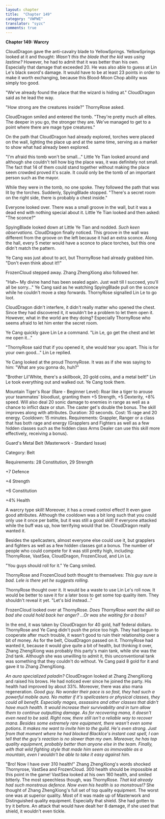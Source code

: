 ```yaml
---
layout: chapter
title:  "Chapter 149"
category: "VWPWE"
translator: "syzc"
comments: true
---
```


**Chapter 149: Warcry**

CloudDragon gave the anti-cavalry blade to YellowSprings. YellowSprings looked at it and thought: *Wasn't this the blade that the kid was using lastime?* However, he had to admit that it was better than his own. Especially that damage that exceeded 20. He was also able to guess at Lin Le's black sword's damage. It would have to be at least 23 points in order to make it worth exchanging, because this Blood-Moon Chop ability was simply too good.

"We've already found the place that the wizard is hiding at." CloudDragon said as he lead the way.

"How strong are the creatures inside?" ThornyRose asked.

CloudDragon smiled and entered the tomb. "They're pretty much all elites. The deeper in you go, the stronger they are. We've managed to get to a point where there are mage type creatures."

On the path that CloudDragon had already explored, torches were placed on the wall, lighting the place up and at the same time, serving as a marker to show what had already been explored.

"I'm afraid this tomb won't be small..." Little Ye Tian looked around and although she couldn't tell how big the place was, it was definitely not small. The fact that 14 of them could stand together without making the place seem crowded proved it's scale. It could only be the tomb of an important person such as the mayor.

While they were in the tomb, no one spoke. They followed the path that was lit by the torches. Suddenly, SpyingBlade stopped. "There's a secret room on the right side, there is probably a chest inside."

Everyone looked over. There was a small groove in the wall, but it was a dead end with nothing special about it. Little Ye Tian looked and then asked: "The sconce?"

SpyingBlade looked down at Little Ye Tian and nodded. *Such keen observations.* CloudDragon finally noticed. This groove in the wall was different from the groove on the left because it had an extra sconce. Along the hall, every 5 meter would have a sconce to place torches, but this one didn't match the pattern.

Ye Cang was just about to act, but ThornyRose had already grabbed him. "Don't even think about it!!"

FrozenCloud stepped away. Zhang ZhengXiong also followed her.

"Hah~ My divine hand has been sealed again. Just wait till I succeed, you'll all be sorry..." Ye Cang said as he watching SpyingBlade pull on the sconce while he couldn't move a step forwards. ThornyRose signalled Lin Le to go loot.

CloudDragon didn't interfere, it didn't really matter who opened the chest. Since they had discovered it, it wouldn't be a problem to let them open it. However, what in the world are they doing? Especially ThornyRose who seems afraid to let him enter the secret room.

Ye Cang quickly gave Lin Le a command. "Lin Le, go get the chest and let me open it..."

"ThornyRose said that if you opened it, she would tear you apart. This is for your own good..." Lin Le replied.

Ye Cang looked at the proud ThornyRose. It was as if she was saying to him: "What are you gonna do, huh?"

"Brother Lil'White, there's a skillbook, 20 gold coins, and a metal belt!" Lin Le took everything out and walked out. Ye Cang took them. 

Mountain Tiger's Roar (Rare - Beginner Level): Roar like a tiger to arouse your teammates' bloodlust, granting them +5 Strength, +5 Dexterity, +8% speed. Will also deal 20 sonic damage to enemies in range as well as a chance to inflict daze or stun. The caster get's double the bonus. The skill improves along with attributes. Duration: 30 seconds. Cost: 15 rage and 20 energy. Cooldown: 15 minutes. Requirements: Grappler, Ranger or a class that has both rage and energy (Grapplers and Fighters as well as a few hidden classes such as the hidden class Arms Dealer can use this skill more effectively, receiving a bonus).

Guard's Metal Belt (Masterwork - Standard Issue)

Category: Belt

Requirements: 28 Constitution, 29 Strength

+7 Defence

+4 Strength

+6 Constitution

+4% Health

A warcry type skill! Moreover, it has a crowd control effect! It even gave good attributes. Although the cooldown was a bit long such that you could only use it once per battle, but it was still a good skill! If everyone attacked while the buff was up, how terrifying would that be. CloudDragon really wanted it.

Besides the spellcasters, almost everyone else could use it, but grapplers and fighters as well as a few hidden classes got a bonus. The number of people who could compete for it was still pretty high, including: ThornyRose, VastSea, CloudDragon, FrozenCloud, and Lin Le. 

"You guys should roll for it." Ye Cang smiled.

ThornyRose and FrozenCloud both thought to themselves: *This guy sure is bad. Lele is there yet he suggests rolling.*

ThornyRose thought over it. It would be a waste to use Lin Le's roll now. It would be better to save it for a later boss to get some top quality item. They shouldn't reveal it yet. "Let's bid instead..."

FrozenCloud looked over at ThornyRose. *Does ThornyRose want the skill so bad she could hold back her anger? ...Or was she waiting for a boss?*

In the end, it was taken by CloudDragon for 40 gold, half federal dollars. ThornyRose and Ye Cang didn't push the price too high. They had begun to cooperate after much trouble, it wasn't good to ruin their relationship over a bit of money. As for the belt, CloudDragon passed on it. ThornyRose had wanted it, because it would give quite a bit of health, but thinking it over, Zhang ZhengXiong was probably this party's main tank, while she was the 2nd tank. Although she was unwilling to admit it, this unconventional tank was something that they couldn't do without. Ye Cang paid 8 gold for it and gave it to Zhang ZhengXiong.

*An aura specialized paladin?* CloudDragon looked at Zhang ZhengXiong and raised his brows. He had noticed ever since he joined the party. His health had improved by about 33%. Moreover, there was also mana regeneration. *Good guy. No wonder their pace is so fast, they had such a powerful mobile aura. No matter if it's spellcasters or physical classes, they could all benefit. Especially mages, assassins and other classes that didn't have much health. It would increase their survivability and in turn allow them to continue outputting damage. As for recovering mana, it doesn't even need to be said. Right now, there still isn't a reliable way to recover mana. Besides some extremely rare equipment, there wasn't even some potions. It makes me want to invite him to the guild. He's even strong. Just from that moment where he had blocked BlackIce's instant cast spell, I can tell that the guy's reaction is no slower than my own. Moreover, he has top quality equipment, probably better than anyone else in the team. Finally, with that wild fighting style that made him seem as immovable as a mountain, even I wouldn't be able to take it easy against him.*

"Bro! Now I have over 310 health!" Zhang ZhengXiong's words shocked Thornyrose, VastSea and FrozenCloud. 300 health should be impossible at this point in the game! VastSea looked at his own 160 health, and smiled bitterly. The most speechless though, was ThornyRose. *That kid already had such monstrous defence. Now even his health is so monstrous!?* She thought of Zhang ZhengXiong's full set of top quality equipment. The worst one was at superior quality. Most of it was made up of Masterwork and Distinguished quality equipment. Especially that shield. She had gotten to try it before. An attack that would have dealt her 8 damage, if she used that shield, it wouldn't even tickle.
